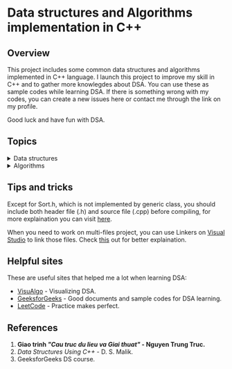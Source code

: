 # Data structures and Algorithms implementation in C++

## Overview

This project includes some common data structures and algorithms implemented in C++ language. I launch this project to improve my skill in C++ and to gather more knowlegdes about DSA. You can use these as sample codes while learning DSA. If there is something wrong with my codes, you can create a new issues here or contact me through the link on my profile.

Good luck and have fun with DSA.

## Topics

<details><summary>Data structures</summary>

- Array
  - Static Array
  - Dynamic Array (Vector)
- Linked List
  - Singly Linked List
  - Doubly Linked List
  - Circular Linked List
- Stack and Queue
  - Implementation using Array
  - Implementation using Linked List
- Tree
  - Binary Tree
  - Binary Search Tree
  - AVL Tree
  - B-Tree
  - ~~Slay Tree~~
  - ~~Red-Black Tree~~
  - ~~Trie~~
  - ~~B+ Tree~~
- Hash table
  - Separate chaining
    - Direct chaining
    - Coalesced chaning
  - Open addressing
    - Linear Probling
    - Quadratic Probing
    - Double Hashing
- Graph
  - Adjacency List
  - Adjacency Matrix

</details>

<details><summary>Algorithms</summary>

- Recursion
  - Tower of Hanoi
  - Mathematical problems
- Sorting
  - Selection sort
  - Heap sort
  - Bubble sort
  - Shaker sort
  - Insertion sort
  - Shell sort
  - Quick sort
  - Merge sort
  - Radix sort
  - Counting sort
- Searching
  - Linear search
  - Jump search
  - Binary search
  - Interpolation search

</details>

## Tips and tricks

Except for Sort.h, which is not implemented by generic class, you should include both header file (.h) and source file (.cpp) before compiling, for more explaination you can visit [here](https://stackoverflow.com/questions/1724036/splitting-templated-c-classes-into-hpp-cpp-files-is-it-possible).

When you need to work on multi-files project, you can use Linkers on [Visual Studio](https://visualstudio.microsoft.com/vs/) to link those files. Check [this](https://www.youtube.com/watch?v=Ykb1h17M7rw) out for better explaination.

## Helpful sites

These are useful sites that helped me a lot when learning DSA:

- [VisuAlgo](https://visualgo.net/) - Visualizing DSA.
- [GeeksforGeeks](https://www.geeksforgeeks.org/data-structures/?ref=ghm) - Good documents and sample codes for DSA learning.
- [LeetCode](https://leetcode.com/problemset/all) - Practice makes perfect.

## References

1. **Giao trinh _"Cau truc du lieu va Giai thuat"_ - Nguyen Trung Truc.**
2. _Data Structures Using C++_ - D. S. Malik.
3. GeeksforGeeks DS course.
